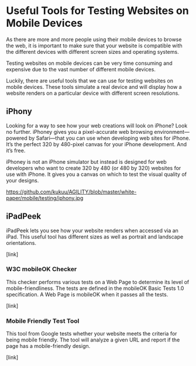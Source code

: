 
# Useful Tools for Testing Websites on Mobile Devices


As there are more and more people using their mobile devices to browse the web, it is important to make sure that your website is compatible with the different devices with different screen sizes and operating systems.

Testing websites on mobile devices can be very time consuming and expensive due to the vast number of different mobile devices.

Luckily, there are useful tools that we can use for testing websites on mobile devices. These tools simulate a real device and will display how a website renders on a particular device with different screen resolutions.

## iPhony

Looking for a way to see how your web creations will look on iPhone? Look no further. iPhoney gives you a pixel-accurate web browsing environment—powered by Safari—that you can use when developing web sites for iPhone. It’s the perfect 320 by 480-pixel canvas for your iPhone development. And it’s free.

iPhoney is not an iPhone simulator but instead is designed for web developers who want to create 320 by 480 (or 480 by 320) websites for use with iPhone. It gives you a canvas on which to test the visual quality of your designs.

https://github.com/kukuu/AGILITY/blob/master/white-paper/mobile/testing/iphony.jpg

## iPadPeek

iPadPeek lets you see how your website renders when accessed via an iPad. This useful tool has different sizes as well as portrait and landscape orientations.

[link]

### W3C mobileOK Checker

This checker performs various tests on a Web Page to determine its level of mobile-friendliness. The tests are defined in the mobileOK Basic Tests 1.0 specification. A Web Page is mobileOK when it passes all the tests.

[link]


### Mobile Friendly Test Tool

This tool from Google tests whether your website meets the criteria for being mobile friendly. The tool will analyze a given URL and report if the page has a mobile-friendly design.

[link]



